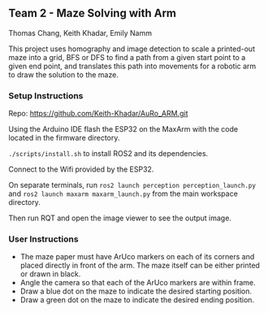 ## Team 2 - Maze Solving with Arm
Thomas Chang, Keith Khadar, Emily Namm

This project uses homography and image detection to scale a printed-out maze into a grid, 
BFS or DFS to find a path from a given start point to a given end point, and translates 
this path into movements for a robotic arm to draw the solution to the maze.

### Setup Instructions

Repo: https://github.com/Keith-Khadar/AuRo_ARM.git

Using the Arduino IDE flash the ESP32 on the MaxArm with the code located in the firmware directory.

`./scripts/install.sh` to install ROS2 and its dependencies.

Connect to the Wifi provided by the ESP32.

On separate terminals, run `ros2 launch perception perception_launch.py` and 
`ros2 launch maxarm maxarm_launch.py` from the main workspace directory.

Then run RQT and open the image viewer to see the output image.

### User Instructions

- The maze paper must have ArUco markers on each of its corners and placed directly in 
front of the arm. The maze itself can be either printed or drawn in black.
- Angle the camera so that each of the ArUco markers are within frame.
- Draw a blue dot on the maze to indicate the desired starting position.
- Draw a green dot on the maze to indicate the desired ending position.
